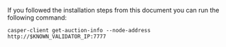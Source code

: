 If you followed the installation steps from this document you can run the following command:

```
casper-client get-auction-info --node-address http://$KNOWN_VALIDATOR_IP:7777
```
